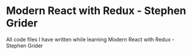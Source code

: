 # Modern React with Redux - Stephen Grider

All code files I have written while learning Modern React with Redux - Stephen Grider

